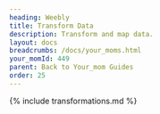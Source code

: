 ```yaml
---
heading: Weebly
title: Transform Data
description: Transform and map data.
layout: docs
breadcrumbs: /docs/your_moms.html
your_momId: 449
parent: Back to Your_mom Guides
order: 25
---
```


{% include transformations.md %}
